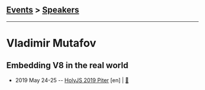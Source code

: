 ## [Events](../README.md) > [Speakers](../speakers.md)
---

# Vladimir Mutafov

## Embedding V8 in the real world
- 2019 May 24-25 -- [HolyJS 2019 Piter](https://youtu.be/sQ8UyltZGRQ) [en] | [:notebook:](https://assets.ctfassets.net/nn534z2fqr9f/2hYwwSyz40cgu2PsSUGnRQ/2b9cdd2ef3746de31c04d0a862dea0fa/Stanimira_Vlaeva_Vladimir_Mutafov_Embedding_V8_in_the_real_world.pdf)  
